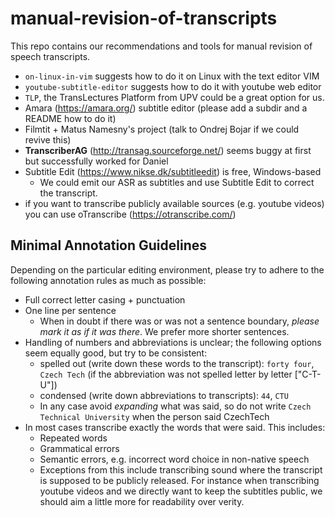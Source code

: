 # manual-revision-of-transcripts
This repo contains our recommendations and tools for manual revision of speech transcripts.

- ``on-linux-in-vim`` suggests how to do it on Linux with the text editor VIM
- ``youtube-subtitle-editor`` suggests how to do it with youtube web editor
- ``TLP``, the TransLectures Platform from UPV could be a great option for us.
- Amara (https://amara.org/) subtitle editor (please add a subdir and a README how to do it)
- Filmtit + Matus Namesny's project (talk to Ondrej Bojar if we could revive this)
- **TranscriberAG** (http://transag.sourceforge.net/) seems buggy at first but successfully worked for Daniel
- Subtitle Edit (https://www.nikse.dk/subtitleedit) is free, Windows-based
  - We could emit our ASR as subtitles and use Subtitle Edit to correct the transcript.
- if you want to transcribe publicly available sources (e.g. youtube videos) you can use oTranscribe (https://otranscribe.com/)

## Minimal Annotation Guidelines

Depending on the particular editing environment, please try to adhere to the following annotation rules as much as possible:

- Full correct letter casing + punctuation
- One line per sentence
  + When in doubt if there was or was not a sentence boundary, *please mark it as if it was there*. We prefer more shorter sentences.
- Handling of numbers and abbreviations is unclear; the following options seem equally good, but try to be consistent:
  - spelled out (write down these words to the transcript): ``forty four``, ``Czech Tech`` (if the abbreviation was not spelled letter by letter ["C-T-U"])
  - condensed (write down abbreviations to transcripts): ``44``, ``CTU``
  - In any case avoid _expanding_ what was said, so do not write ``Czech Technical University`` when the person said CzechTech
- In most cases transcribe exactly the words that were said. This includes: 
  * Repeated words
  * Grammatical errors
  * Semantic errors, e.g. incorrect word choice in non-native speech
  * Exceptions from this include transcribing sound where the transcript is supposed to be publicly released. For instance when transcribing youtube videos and we directly want to keep the subtitles public, we should aim a little more for readability over verity.
